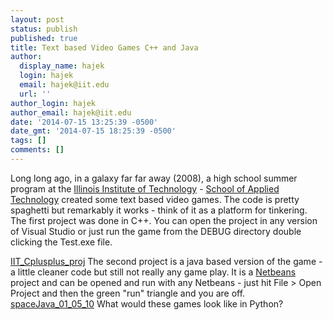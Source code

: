 ```yaml
---
layout: post
status: publish
published: true
title: Text based Video Games C++ and Java
author:
  display_name: hajek
  login: hajek
  email: hajek@iit.edu
  url: ''
author_login: hajek
author_email: hajek@iit.edu
date: '2014-07-15 13:25:39 -0500'
date_gmt: '2014-07-15 18:25:39 -0500'
tags: []
comments: []
---
```

Long long ago, in a galaxy far far away (2008), a high school summer program at the <a href="http://web.iit.edu">Illinois Institute of Technology</a> - <a href="http://appliedtech.iit.edu/" title="SAT">School of Applied Technology</a> created some text based video games.   The code is pretty spaghetti but remarkably it works - think of it as a platform for tinkering.
The first project was done in C++.  You can open the project in any version of Visual Studio or just run the game from the DEBUG directory double clicking the Test.exe file.

<a href="assets/2014/07/IIT_Cplusplus_proj.zip">IIT_Cplusplus_proj</a>
The second project is a java based version of the game - a little cleaner code but still not really any game play.  It is a <a href="https://netbeans.org/" title="netbeans">Netbeans</a> project and can be opened and run with any Netbeans - just hit File > Open Project and then the green "run" triangle and you are off.<br />
<a href="assets/2014/07/spaceJava_01_05_10.zip">spaceJava_01_05_10</a>
What would these games look like in Python?
